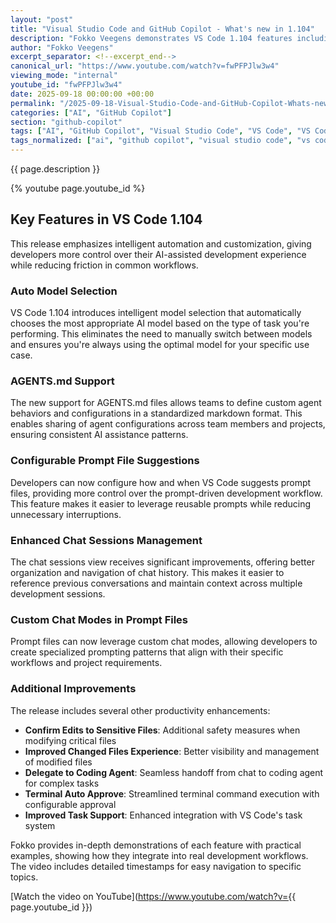 ```yaml
---
layout: "post"
title: "Visual Studio Code and GitHub Copilot - What's new in 1.104"
description: "Fokko Veegens demonstrates VS Code 1.104 features including auto model selection, AGENTS.md support, prompt file suggestions, and improved chat sessions management."
author: "Fokko Veegens"
excerpt_separator: <!--excerpt_end-->
canonical_url: "https://www.youtube.com/watch?v=fwPFPJlw3w4"
viewing_mode: "internal"
youtube_id: "fwPFPJlw3w4"
date: 2025-09-18 00:00:00 +00:00
permalink: "/2025-09-18-Visual-Studio-Code-and-GitHub-Copilot-Whats-new-in-1104.html"
categories: ["AI", "GitHub Copilot"]
section: "github-copilot"
tags: ["AI", "GitHub Copilot", "Visual Studio Code", "VS Code", "VS Code 1.104", "Auto Model Selection", "AGENTS.md", "Prompt Files", "Chat Sessions", "Coding Agent", "Terminal", "Developer Tools", "Productivity", "Custom Chat Modes"]
tags_normalized: ["ai", "github copilot", "visual studio code", "vs code", "vs code 1dot104", "auto model selection", "agentsdotmd", "prompt files", "chat sessions", "coding agent", "terminal", "developer tools", "productivity", "custom chat modes"]
---
```


{{ page.description }}<!--excerpt_end-->

{% youtube page.youtube_id %}

## Key Features in VS Code 1.104

This release emphasizes intelligent automation and customization, giving developers more control over their AI-assisted development experience while reducing friction in common workflows.

### Auto Model Selection

VS Code 1.104 introduces intelligent model selection that automatically chooses the most appropriate AI model based on the type of task you're performing. This eliminates the need to manually switch between models and ensures you're always using the optimal model for your specific use case.

### AGENTS.md Support

The new support for AGENTS.md files allows teams to define custom agent behaviors and configurations in a standardized markdown format. This enables sharing of agent configurations across team members and projects, ensuring consistent AI assistance patterns.

### Configurable Prompt File Suggestions

Developers can now configure how and when VS Code suggests prompt files, providing more control over the prompt-driven development workflow. This feature makes it easier to leverage reusable prompts while reducing unnecessary interruptions.

### Enhanced Chat Sessions Management

The chat sessions view receives significant improvements, offering better organization and navigation of chat history. This makes it easier to reference previous conversations and maintain context across multiple development sessions.

### Custom Chat Modes in Prompt Files

Prompt files can now leverage custom chat modes, allowing developers to create specialized prompting patterns that align with their specific workflows and project requirements.

### Additional Improvements

The release includes several other productivity enhancements:

- **Confirm Edits to Sensitive Files**: Additional safety measures when modifying critical files
- **Improved Changed Files Experience**: Better visibility and management of modified files
- **Delegate to Coding Agent**: Seamless handoff from chat to coding agent for complex tasks
- **Terminal Auto Approve**: Streamlined terminal command execution with configurable approval
- **Improved Task Support**: Enhanced integration with VS Code's task system

Fokko provides in-depth demonstrations of each feature with practical examples, showing how they integrate into real development workflows. The video includes detailed timestamps for easy navigation to specific topics.

[Watch the video on YouTube](https://www.youtube.com/watch?v={{ page.youtube_id }})
